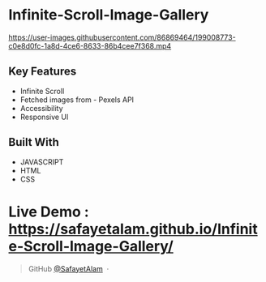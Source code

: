 # Infinite-Scroll-Image-Gallery

https://user-images.githubusercontent.com/86869464/199008773-c0e8d0fc-1a8d-4ce6-8633-86b4cee7f368.mp4

## Key Features

* Infinite Scroll
* Fetched images from - Pexels API
* Accessibility
* Responsive UI

## Built With

* JAVASCRIPT
* HTML
* CSS

# Live Demo : https://safayetalam.github.io/Infinite-Scroll-Image-Gallery/

> GitHub [@SafayetAlam](https://github.com/SafayetAlam) &nbsp;&middot;&nbsp;

